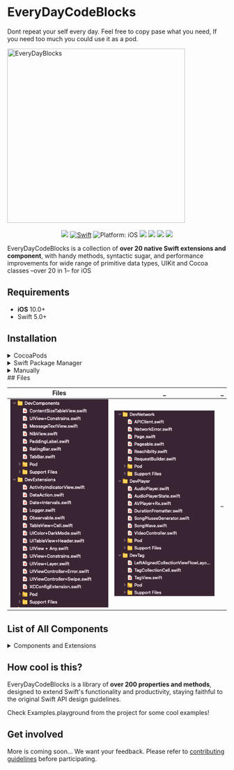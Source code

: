 # EveryDayCodeBlocks

Dont repeat your self every day.
Feel free to copy pase what you need, If you need too much you could use it as a pod.
<p align="left">
  <img src="https://github.com/abuzeid-ibrahim/DevPods/blob/master/docs/components.jpeg" width="90%" height="400" title="EveryDayBlocks">
</p>
</p>
 <p align="center">
<img src="https://img.shields.io/github/workflow/status/abuzeid-ibrahim/MimiMusicPlayer/iOS%20starter%20workflow/master">
<a href="https://developer.apple.com/swift/"><img src="https://img.shields.io/badge/Swift-5.0-orange.svg?style=flat" alt="Swift"/></a>
<img src="https://img.shields.io/badge/Platform-iOS%2011.0+-lightgrey.svg" alt="Platform: iOS">
<img src="https://img.shields.io/badge/Code%20Coverage-71%25-brightgreen">
<img src="https://img.shields.io/badge/Swift-5.0-orange.svg">
<img src="https://img.shields.io/badge/Xcode-11.4-blue.svg">
<img src="https://img.shields.io/badge/License-MIT-red.svg">
</p>

EveryDayCodeBlocks is a collection of **over 20 native Swift extensions and component**, with handy methods, syntactic sugar, and performance improvements for wide range of primitive data types, UIKit and Cocoa classes –over 20 in 1– for iOS

## Requirements

- **iOS** 10.0+ 
- Swift 5.0+

## Installation

<details>
<summary>CocoaPods</summary>
</br>
<p>To integrate EveryDayCodeBlocks into your Xcode project using <a href="http://cocoapods.org">CocoaPods</a>, specify it in your <code>Podfile</code>:</p>

<h4>- Integrate All extensions and components (recommended):</h4>
<pre><code class="ruby language-ruby">pod 'DevPods', :git=>URL</code></pre>

<h4>- Integrate Network Module only:</h4>
<pre><code class="ruby language-ruby">pod 'DevPods/DevNetwork', :git=>URL</code></pre>

<h4>- Integrate UIComponents only:</h4>
<pre><code class="ruby language-ruby">pod 'DevPods/UIComponents', :git=>URL</code></pre>

</details>

<details>
<summary>Swift Package Manager</summary>
</br>
<p>You can use <a href="https://swift.org/package-manager">The Swift Package Manager</a> to install <code>EveryDayCodeBlocks</code> by adding the proper description to your <code>Package.swift</code> file:</p>

<pre><code class="swift language-swift">import PackageDescription

let package = Package(
    name: "YOUR_PROJECT_NAME",
    targets: [],
    dependencies: [
        .package(url: "https://github.com/abuzeid-ibrahim/DevPods", from: "0.0.1")
    ]
)
</code></pre>

<p>Next, add <code>EveryDayCodeBlocks</code> to your targets dependencies like so:</p>
<pre><code class="swift language-swift">.target(
    name: "YOUR_TARGET_NAME",
    dependencies: [
        "DevPods",
    ]
),</code></pre>
<p>Then run <code>swift package update</code>.</p>

<p>Note that the <a href="https://swift.org/package-manager">Swift Package Manager</a> doesn't support building for iOS/tvOS/macOS/watchOS apps
</details>



<details>
<summary>Manually</summary>
</br>
<p>Add the <a href="https://github.com/abuzeid-ibrahim/DevPods">EveryDayCodeBlocks</a> folder to your Xcode project to use all extensions, or a specific extension.</p>
</details>
## Files

| Files                      | _                          | _                         |
| -------------------------- | -------------------------- | -------------------------- |
| ![](docs/c1.png)  | ![](docs/c2.png)   | _                          |


## List of All Components

<details>
<summary> Components and Extensions</summary>
</br>
<ul>
<li><a href="https://github.com/abuzeid-ibrahim/DevPods/tree/master/DevExtensions"><code>Dev Extensions</code></a></li>
<li><a href="https://github.com/abuzeid-ibrahim/DevPods/tree/master/DevNetwork"><code>Dev Network</code></a></li>
<li><a href="https://github.com/abuzeid-ibrahim/DevPods/tree/master/UIComponents"><code>Dev Component</code></a></li>
<li><a href="https://github.com/abuzeid-ibrahim/DevPods/tree/master/UIComponents"><code>Dev Player</code></a></li>
 <li><a href="https://github.com/abuzeid-ibrahim/DevPods/tree/master/UIComponents"><code>Dev Tag</code></a></li>
</ul>
</details>


## How cool is this?

EveryDayCodeBlocks is a library of **over 200 properties and methods**, designed to extend Swift's functionality and productivity, staying faithful to the original Swift API design guidelines.

Check Examples.playground from the project for some cool examples!

## Get involved
More is coming soon...
We want your feedback.
Please refer to [contributing guidelines](https://github.com/EveryDayCodeBlocks/EveryDayCodeBlocks/tree/master/CONTRIBUTING.md) before participating.

